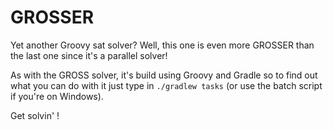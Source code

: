 # GROSSER
Yet another Groovy sat solver? Well, this one is even more GROSSER than the last one since it's a parallel solver!

As with the GROSS solver, it's build using Groovy and Gradle so to find out what you can do with it just type in
`./gradlew tasks` (or use the batch script if you're on Windows).

Get solvin' !
